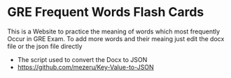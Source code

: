 # GRE Frequent Words Flash Cards 
This is a Website to practice the meaning of words which most frequently Occur in GRE Exam.
To add more words and their meaing just edit the docx file or the json file directly

- The script used to convert the Docx to JSON
- https://github.com/mezeru/Key-Value-to-JSON
